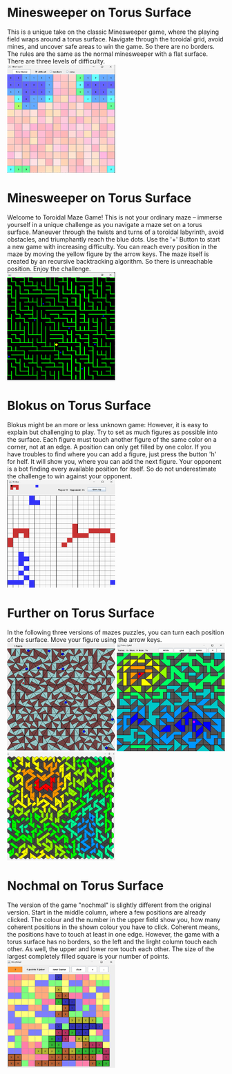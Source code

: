 # Minesweeper on Torus Surface
This is a unique take on the classic Minesweeper game, where the playing field wraps around a torus surface. 
Navigate through the toroidal grid, avoid mines, and uncover safe areas to win the game. So there are no borders.
The rules are the same as
the normal minesweeper with a flat surface. There are three levels of difficulty.
<br>
<img src= ".\pictures\minesweeper.png" width="250" height="250">
# Minesweeper on Torus Surface
Welcome to Toroidal Maze Game! This is not your ordinary maze – immerse yourself in a unique challenge as you navigate a maze set on a torus surface. Maneuver through the twists and turns of a toroidal labyrinth, avoid obstacles, and triumphantly reach the blue dots. Use the '+' Button to start a new game with increasing difficulty.
You can reach every position in the maze by moving the yellow figure by the arrow keys. The maze itself is created by an recursive backtracking algorithm. So there is unreachable position. Enjoy the challenge.
<br>
<img src = ".\pictures\maze.png" width="250" height="250">
# Blokus on Torus Surface
Blokus might be an more or less unknown game: However, it is easy to explain but challenging to play. Try to set as much figures as possible into the surface. Each figure must touch another figure of the same color on a corner, not at an edge. A position can only get filled by one color. If you have troubles to find where you can add a figure, just press the button 'h' for helf. It will show you, where you can add the next figure. 
Your opponent is a bot finding every available position for itself. So do not underestimate the challenge to win against your opponent.
<br>
<img src= ".\pictures\blokus.png" width="250" height="250">
# Further on Torus Surface
In the following three versions of mazes puzzles, you can turn each position of the surface. Move your figure using the arrow keys. <br>
<img src= ".\pictures\3maze.png" width="250" height="250">
<img src= ".\pictures\4maze.png" width="250" height="250">
<img src= ".\pictures\6maze.png" width="250" height="250">
# Nochmal on Torus Surface
The version of the game "nochmal" is slightly different from the original version. Start in the middle column, where a few positions are already clicked. The colour and the number in the upper field show you, how many coherent positions in the shown colour you have to click. Coherent means, the positions have to touch at least in one edge. However, the game with a torus surface has no borders, so the left and the lirght column touch each other. As well, the upper and lower row touch each other. The size of the largest completely filled square is your number of points. <br>
<img src= ".\pictures\nochmal.png" width="250" height="250">

